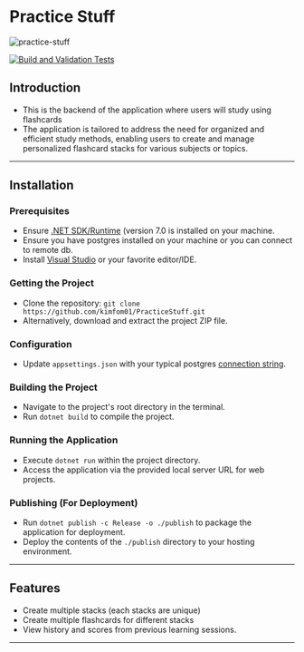 # Practice Stuff
![practice-stuff](https://github.com/kimfom01/PracticeStuff/assets/57032138/293b6eb1-5014-4d15-8921-44ce01a411cf)


[![Build and Validation Tests](https://github.com/kimfom01/PracticeStuff/actions/workflows/dotnet.yml/badge.svg)](https://github.com/kimfom01/PracticeStuff/actions/workflows/dotnet.yml)

## Introduction
- This is the backend of the application where users will study using flashcards
- The application is tailored to address the need for organized and efficient study methods, enabling users to create and manage personalized flashcard stacks for various subjects or topics.

[//]: # (## Table of Contents)

[//]: # (- Provide a table of contents if the README is lengthy.)

---

## Installation

### Prerequisites
- Ensure [.NET SDK/Runtime](https://dotnet.microsoft.com/download) (version 7.0 is installed on your machine.
- Ensure you have postgres installed on your machine or you can connect to remote db.
- Install [Visual Studio](https://visualstudio.microsoft.com/) or your favorite editor/IDE.

### Getting the Project
- Clone the repository: `git clone https://github.com/kimfom01/PracticeStuff.git`
- Alternatively, download and extract the project ZIP file.

### Configuration

[//]: # (- Set necessary environment variables in `.env` file or system environment.)
- Update `appsettings.json` with your typical postgres [connection string](https://www.connectionstrings.com/postgresql/).

### Building the Project
- Navigate to the project's root directory in the terminal.
- Run `dotnet build` to compile the project.

[//]: # (### Database Setup &#40;If Applicable&#41;)

[//]: # (- Run `dotnet ef database update` to apply migrations.)

### Running the Application
- Execute `dotnet run` within the project directory.
- Access the application via the provided local server URL for web projects.

### Publishing (For Deployment)
- Run `dotnet publish -c Release -o ./publish` to package the application for deployment.
- Deploy the contents of the `./publish` directory to your hosting environment.

---

## Features
- Create multiple stacks (each stacks are unique)
- Create multiple flashcards for different stacks
- View history and scores from previous learning sessions.

---

[//]: # (## Contributing)

[//]: # (- Guidelines for those who want to contribute to the project.)

[//]: # (- Mention how they can submit pull requests and propose bug fixes or new features.)

[//]: # (## Code of Conduct)

[//]: # (- Outline expectations for participation and the process for reporting unacceptable behavior.)

[//]: # (## License)

[//]: # (- Specify the license under which the project is released.)

[//]: # (## Credits)

[//]: # (- Acknowledge contributors and any third-party resources or libraries used.)

[//]: # ()
[//]: # (## Contact Information)

[//]: # (- Provide contact details for further queries or discussions.)

[//]: # ()
[//]: # (## Changelog)

[//]: # (- &#40;Optional&#41; Include a changelog file detailing the chronological changes made to the project.)

[//]: # ()
[//]: # (## FAQs)

[//]: # (- &#40;Optional&#41; Frequently asked questions about the project.)

[//]: # ()
[//]: # (## Screenshots/Demo)

[//]: # (- &#40;Optional&#41; Include screenshots or a demo video to visually demonstrate your project.)

[//]: # ()
[//]: # (## Known Issues and Roadmap)

[//]: # (- &#40;Optional&#41; List any known issues and future plans for the project.)
